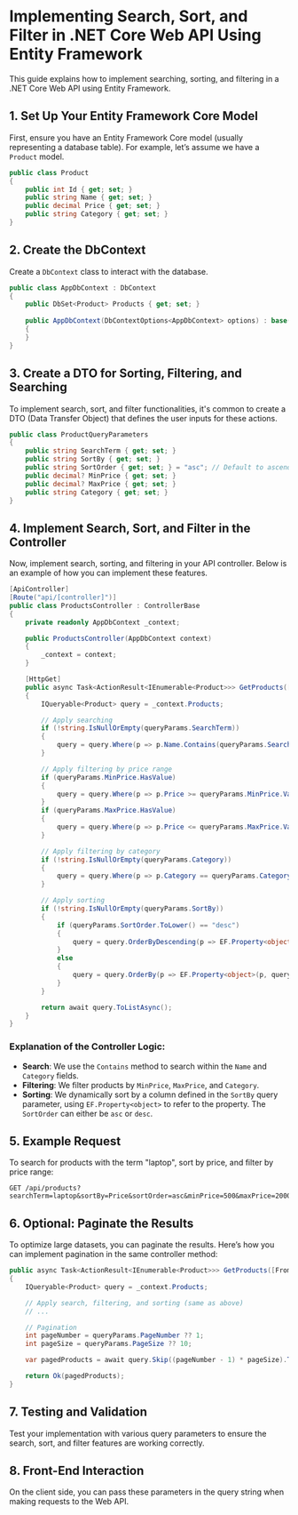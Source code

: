 
# Implementing Search, Sort, and Filter in .NET Core Web API Using Entity Framework

This guide explains how to implement searching, sorting, and filtering in a .NET Core Web API using Entity Framework.

## 1. Set Up Your Entity Framework Core Model

First, ensure you have an Entity Framework Core model (usually representing a database table). For example, let’s assume we have a `Product` model.

```csharp
public class Product
{
    public int Id { get; set; }
    public string Name { get; set; }
    public decimal Price { get; set; }
    public string Category { get; set; }
}
```

## 2. Create the DbContext

Create a `DbContext` class to interact with the database.

```csharp
public class AppDbContext : DbContext
{
    public DbSet<Product> Products { get; set; }
    
    public AppDbContext(DbContextOptions<AppDbContext> options) : base(options)
    {
    }
}
```

## 3. Create a DTO for Sorting, Filtering, and Searching

To implement search, sort, and filter functionalities, it's common to create a DTO (Data Transfer Object) that defines the user inputs for these actions.

```csharp
public class ProductQueryParameters
{
    public string SearchTerm { get; set; }
    public string SortBy { get; set; }
    public string SortOrder { get; set; } = "asc"; // Default to ascending
    public decimal? MinPrice { get; set; }
    public decimal? MaxPrice { get; set; }
    public string Category { get; set; }
}
```

## 4. Implement Search, Sort, and Filter in the Controller

Now, implement search, sorting, and filtering in your API controller. Below is an example of how you can implement these features.

```csharp
[ApiController]
[Route("api/[controller]")]
public class ProductsController : ControllerBase
{
    private readonly AppDbContext _context;

    public ProductsController(AppDbContext context)
    {
        _context = context;
    }

    [HttpGet]
    public async Task<ActionResult<IEnumerable<Product>>> GetProducts([FromQuery] ProductQueryParameters queryParams)
    {
        IQueryable<Product> query = _context.Products;

        // Apply searching
        if (!string.IsNullOrEmpty(queryParams.SearchTerm))
        {
            query = query.Where(p => p.Name.Contains(queryParams.SearchTerm) || p.Category.Contains(queryParams.SearchTerm));
        }

        // Apply filtering by price range
        if (queryParams.MinPrice.HasValue)
        {
            query = query.Where(p => p.Price >= queryParams.MinPrice.Value);
        }
        if (queryParams.MaxPrice.HasValue)
        {
            query = query.Where(p => p.Price <= queryParams.MaxPrice.Value);
        }

        // Apply filtering by category
        if (!string.IsNullOrEmpty(queryParams.Category))
        {
            query = query.Where(p => p.Category == queryParams.Category);
        }

        // Apply sorting
        if (!string.IsNullOrEmpty(queryParams.SortBy))
        {
            if (queryParams.SortOrder.ToLower() == "desc")
            {
                query = query.OrderByDescending(p => EF.Property<object>(p, queryParams.SortBy));
            }
            else
            {
                query = query.OrderBy(p => EF.Property<object>(p, queryParams.SortBy));
            }
        }

        return await query.ToListAsync();
    }
}
```

### Explanation of the Controller Logic:
- **Search**: We use the `Contains` method to search within the `Name` and `Category` fields.
- **Filtering**: We filter products by `MinPrice`, `MaxPrice`, and `Category`.
- **Sorting**: We dynamically sort by a column defined in the `SortBy` query parameter, using `EF.Property<object>` to refer to the property. The `SortOrder` can either be `asc` or `desc`.

## 5. Example Request

To search for products with the term "laptop", sort by price, and filter by price range:

```
GET /api/products?searchTerm=laptop&sortBy=Price&sortOrder=asc&minPrice=500&maxPrice=2000
```

## 6. Optional: Paginate the Results

To optimize large datasets, you can paginate the results. Here’s how you can implement pagination in the same controller method:

```csharp
public async Task<ActionResult<IEnumerable<Product>>> GetProducts([FromQuery] ProductQueryParameters queryParams)
{
    IQueryable<Product> query = _context.Products;

    // Apply search, filtering, and sorting (same as above)
    // ...

    // Pagination
    int pageNumber = queryParams.PageNumber ?? 1;
    int pageSize = queryParams.PageSize ?? 10;

    var pagedProducts = await query.Skip((pageNumber - 1) * pageSize).Take(pageSize).ToListAsync();

    return Ok(pagedProducts);
}
```

## 7. Testing and Validation

Test your implementation with various query parameters to ensure the search, sort, and filter features are working correctly.

## 8. Front-End Interaction

On the client side, you can pass these parameters in the query string when making requests to the Web API.
